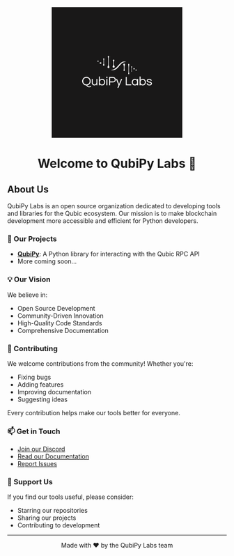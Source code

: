 <div align="center">
  <img src="assets/qubipy-labs-logo.png" alt="QubiPy Labs Logo" width="300"/>
  <h1>Welcome to QubiPy Labs 👋</h1>
</div>

## About Us

QubiPy Labs is an open source organization dedicated to developing tools and libraries for the Qubic ecosystem. Our mission is to make blockchain development more accessible and efficient for Python developers.

### 🚀 Our Projects

- **[QubiPy](https://github.com/QubiPy-Labs/QubiPy)**: A Python library for interacting with the Qubic RPC API
- More coming soon...

### 💡 Our Vision

We believe in:
- Open Source Development
- Community-Driven Innovation
- High-Quality Code Standards
- Comprehensive Documentation

### 🤝 Contributing

We welcome contributions from the community! Whether you're:
- Fixing bugs
- Adding features
- Improving documentation
- Suggesting ideas

Every contribution helps make our tools better for everyone.

### 📫 Get in Touch

- [Join our Discord](https://discord.gg/qubic)
- [Read our Documentation](https://qubipy.readthedocs.io)
- [Report Issues](https://github.com/QubiPy-Labs/QubiPy/issues)

### 🌟 Support Us

If you find our tools useful, please consider:
- Starring our repositories
- Sharing our projects
- Contributing to development

---

<div align="center">
  Made with ❤️ by the QubiPy Labs team
</div>
